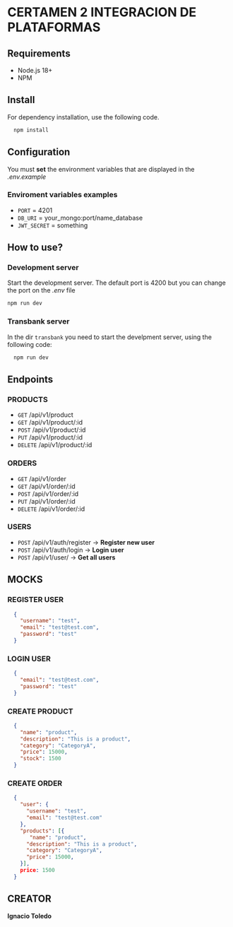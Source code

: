 # CERTAMEN 2 INTEGRACION DE PLATAFORMAS

## Requirements
- Node.js 18+
- NPM

## Install
For dependency installation, use the following code.
```bash
  npm install
```
## Configuration
You must **set** the environment variables that are displayed in the _.env.example_

### Enviroment variables examples
- `PORT` = 4201
- `DB_URI` = your_mongo:port/name_database
- `JWT_SECRET` = something


## How to use?

### Development server
Start the development server. The default port is 4200 but you can change the port on the _.env_ file

```bash
npm run dev
```

### Transbank server
In the dir `transbank` you need to start the develpment server, using the following code:

```bash
  npm run dev
```

## Endpoints

### PRODUCTS
- `GET` /api/v1/product
- `GET` /api/v1/product/:id
- `POST` /api/v1/product/:id
- `PUT` /api/v1/product/:id
- `DELETE` /api/v1/product/:id

### ORDERS
- `GET` /api/v1/order
- `GET` /api/v1/order/:id
- `POST` /api/v1/order/:id
- `PUT` /api/v1/order/:id
- `DELETE` /api/v1/order/:id

### USERS
- `POST` /api/v1/auth/register  -> **Register new user**
- `POST` /api/v1/auth/login     -> **Login user**
- `POST` /api/v1/user/          -> **Get all users**

## MOCKS

### REGISTER USER

```json
  {
    "username": "test",
    "email": "test@test.com",
    "password": "test"
  }
```
### LOGIN USER

```json
  {
    "email": "test@test.com",
    "password": "test"
  }
```

### CREATE PRODUCT

```json
  {
    "name": "product",
    "description": "This is a product",
    "category": "CategoryA",
    "price": 15000,
    "stock": 1500
  }
```
### CREATE ORDER

```json
  {
    "user": {
      "username": "test",
      "email": "test@test.com"
    },
    "products": [{
       "name": "product",
      "description": "This is a product",
      "category": "CategoryA",
      "price": 15000,
    }],
    price: 1500
  }
```


## CREATOR

**Ignacio Toledo**
